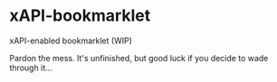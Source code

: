 # xAPI-bookmarklet
xAPI-enabled bookmarklet (WIP)

Pardon the mess. It's unfinished, but good luck if you decide to wade through it...

